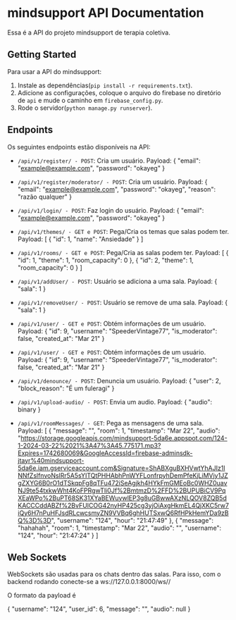 # mindsupport API Documentation

Essa é a API do projeto mindsupport de terapia coletiva.

## Getting Started

Para usar a API do mindsupport:

1. Instale as dependências(`pip install -r requirements.txt`).
2. Adicione as configurações, coloque o arquivo do firebase no diretório de `api` e mude o caminho em `firebase_config.py`.
3. Rode o servidor(`python manage.py runserver`).

## Endpoints

Os seguintes endpoints estão disponíveis na API:

- `/api/v1/register/ - POST`: Cria um usuário. 
    Payload: {
        "email": "example@example.com",
        "password": "okayeg"
    }

- `/api/v1/register/moderator/ - POST`: Cria um usuário. 
    Payload: {
        "email": "example@example.com",
        "password": "okayeg",
        "reason": "razão qualquer"
    }

- `/api/v1/login/ - POST`: Faz login do usuário. 
    Payload: {
        "email": "example@example.com",
        "password": "okayeg"
    }
    
- `/api/v1/themes/ - GET e POST`: Pega/Cria os temas que salas podem ter. 
    Payload: [
	{
		"id": 1,
		"name": "Ansiedade"
	}
]
- `/api/v1/rooms/ - GET e POST`: Pega/Cria as salas podem ter. 
    Payload: [
	{
		"id": 1,
		"theme": 1,
		"room_capacity": 0
	},
	{
		"id": 2,
		"theme": 1,
		"room_capacity": 0
	}
]
- `/api/v1/addUser/ - POST`: Usuário se adiciona a uma sala. 
    Payload: 
        {
            "sala": 1
        }
- `/api/v1/removeUser/ - POST`: Usuário se remove de uma sala. 
    Payload: 
        {
            "sala": 1
        }
- `/api/v1/user/ - GET e POST`: Obtém informações de um usuário. 
    Payload: 
        {
            "id": 9,
            "username": "SpeederVintage77",
            "is_moderator": false,
            "created_at": "Mar 21"
        }
- `/api/v1/user/ - GET e POST`: Obtém informações de um usuário. 
Payload: 
    {
        "id": 9,
        "username": "SpeederVintage77",
        "is_moderator": false,
        "created_at": "Mar 21"
    }
- `/api/v1/denounce/ - POST`: Denuncia um usuário. 
    Payload: 
    {
        "user": 2,
        "block_reason": "É um fuleragi"
    }
- `/api/v1/upload-audio/ - POST`: Envia um audio. 
    Payload: 
    {
        "audio": binary
    }
- `/api/v1/roomMessages/ - GET`: Pega as mensagens de uma sala. 
    Payload: 
    [
        {
            "message": "",
            "room": 1,
            "timestamp": "Mar 22",
            "audio": "https://storage.googleapis.com/mindsupport-5da6e.appspot.com/124-1-2024-03-22%2021%3A47%3A45.775171.mp3?Expires=1742680069&GoogleAccessId=firebase-adminsdk-jtayr%40mindsupport-5da6e.iam.gserviceaccount.com&Signature=ShABXguBXHVwtYhAJIz1lNNfZslfnvoNslRr5A5sYITQtPHHAbhPnWYFLonfrpyhDemPfeKjLiMVjy1JZgZXYG6B0rO1dTSkqpFg8qTFu472iSeAgjkh4HYkFmGMEoBc0WHZ0uavNJ9te54txkwWht4KoFPRgwTIi0Jf%2BmtmzD%2FFD%2BUPUBiCV9PqXEaWPo%2BuPT68SK31XYaBEWuywlEP3g8uGBwwAXzNLQOV8ZQB5dKACCCddABZf%2BvFUICOG42nyHP425cg3yjOiAxgHkmEL4QjXKC5rw7iQy6H7nPuHFJsdRLcwcsmyZN9VVBq6ghHUTSxwQ6RfHPkHemYDa9zBQ%3D%3D",
            "username": "124",
            "hour": "21:47:49"
        },
        {
            "message": "hahahah",
            "room": 1,
            "timestamp": "Mar 22",
            "audio": "",
            "username": "124",
            "hour": "21:47:24"
        }
    ]

## Web Sockets

WebSockets são usadas para os chats dentro das salas.
Para isso, com o backend rodando conecte-se a ws://127.0.0.1:8000/ws/<room-number>/

O formato da payload é 

{
    "username": "124",
    "user_id": 6,
    "message": "",
    "audio": null
}
